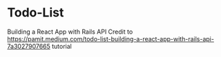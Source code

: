 # Todo-List
Building a React App with Rails API
Credit to https://pamit.medium.com/todo-list-building-a-react-app-with-rails-api-7a3027907665 tutorial
